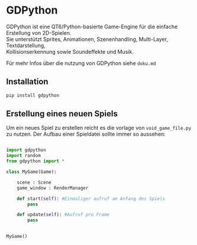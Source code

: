 # GDPython

GDPython ist eine QT6/Python-basierte Game-Engine für die einfache Erstellung von 2D-Spielen.  
Sie unterstützt Sprites, Animationen, Szenenhandling, Multi-Layer, Textdarstellung,  
Kollisionserkennung sowie Soundeffekte und Musik.

Für mehr Infos über die nutzung von GDPython siehe ```doku.md```

## Installation

```sh
pip install gdpython
```

## Erstellung eines neuen Spiels

Um ein neues Spiel zu erstellen reicht es die vorlage von ```void_game_file.py``` zu nutzen. Der Aufbau einer Spieldatei sollte immer so aussehen:

```python

import gdpython
import random
from gdpython import *

class MyGame(Game):

    scene : Scene
    game_window : RenderManager

    def start(self): #Einmaliger aufruf am Anfang des Spiels
        pass

    def update(self): #Aufruf pro Frame
        pass

        
MyGame()
```

